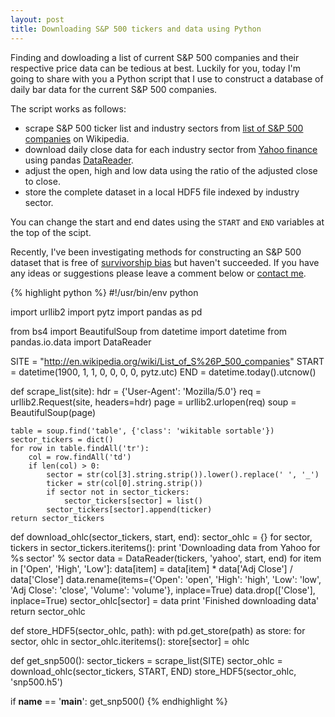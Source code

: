 ```yaml
---
layout: post
title: Downloading S&P 500 tickers and data using Python
---
```


Finding and dowloading a list of current S&P 500 companies and their respective price data can be tedious at best. Luckily for you, today I'm going to share with you a Python script that I use to construct a database of daily bar data for the current S&P 500 companies.

The script works as follows:

- scrape S&P 500 ticker list and industry sectors from [list of S&P 500 companies](https://en.wikipedia.org/wiki/List_of_S%26P_500_companies) on Wikipedia.
- download daily close data for each industry sector from [Yahoo finance](http://finance.yahoo.com) using pandas [DataReader](http://pandas.pydata.org/pandas-docs/stable/remote_data.html).
- adjust the open, high and low data using the ratio of the adjusted close to close.
- store the complete dataset in a local HDF5 file indexed by industry sector.

You can change the start and end dates using the `START` and `END` variables at the top of the scipt.

Recently, I've been investigating methods for constructing an S&P 500 dataset that is free of [survivorship bias](https://en.wikipedia.org/wiki/Survivorship_bias) but haven't succeeded. If you have any ideas or suggestions please leave a comment below or [contact me](/contact).

{% highlight python %}
#!/usr/bin/env python

import urllib2
import pytz
import pandas as pd

from bs4 import BeautifulSoup
from datetime import datetime
from pandas.io.data import DataReader


SITE = "http://en.wikipedia.org/wiki/List_of_S%26P_500_companies"
START = datetime(1900, 1, 1, 0, 0, 0, 0, pytz.utc)
END = datetime.today().utcnow()


def scrape_list(site):
    hdr = {'User-Agent': 'Mozilla/5.0'}
    req = urllib2.Request(site, headers=hdr)
    page = urllib2.urlopen(req)
    soup = BeautifulSoup(page)

    table = soup.find('table', {'class': 'wikitable sortable'})
    sector_tickers = dict()
    for row in table.findAll('tr'):
        col = row.findAll('td')
        if len(col) > 0:
            sector = str(col[3].string.strip()).lower().replace(' ', '_')
            ticker = str(col[0].string.strip())
            if sector not in sector_tickers:
                sector_tickers[sector] = list()
            sector_tickers[sector].append(ticker)
    return sector_tickers


def download_ohlc(sector_tickers, start, end):
    sector_ohlc = {}
    for sector, tickers in sector_tickers.iteritems():
        print 'Downloading data from Yahoo for %s sector' % sector
        data = DataReader(tickers, 'yahoo', start, end)
        for item in ['Open', 'High', 'Low']:
            data[item] = data[item] * data['Adj Close'] / data['Close']
        data.rename(items={'Open': 'open', 'High': 'high', 'Low': 'low',
                           'Adj Close': 'close', 'Volume': 'volume'},
                    inplace=True)
        data.drop(['Close'], inplace=True)
        sector_ohlc[sector] = data
    print 'Finished downloading data'
    return sector_ohlc


def store_HDF5(sector_ohlc, path):
    with pd.get_store(path) as store:
        for sector, ohlc in sector_ohlc.iteritems():
            store[sector] = ohlc


def get_snp500():
    sector_tickers = scrape_list(SITE)
    sector_ohlc = download_ohlc(sector_tickers, START, END)
    store_HDF5(sector_ohlc, 'snp500.h5')


if __name__ == '__main__':
    get_snp500()
{% endhighlight %}


